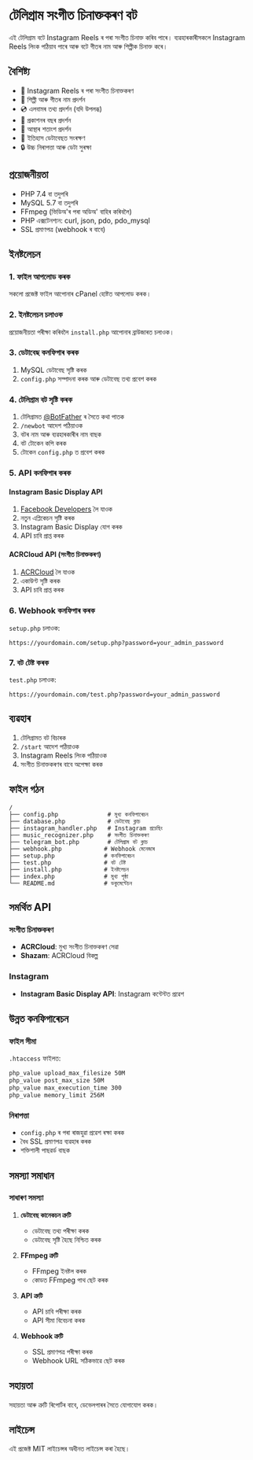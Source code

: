 # টেলিগ্ৰাম সংগীত চিনাক্তকৰণ বট

এই টেলিগ্ৰাম বটে Instagram Reels ৰ পৰা সংগীত চিনাক্ত কৰিব পাৰে। ব্যৱহাৰকাৰীসকলে Instagram Reels লিংক পঠিয়াব পাৰে আৰু বটে গীতৰ নাম আৰু শিল্পীক চিনাক্ত কৰে।

## বৈশিষ্ট্য

- 🎵 Instagram Reels ৰ পৰা সংগীত চিনাক্তকৰণ
- 🎤 শিল্পী আৰু গীতৰ নাম প্ৰদৰ্শন
- 💿 এলবামৰ তথ্য প্ৰদৰ্শন (যদি উপলব্ধ)
- 📅 প্ৰকাশনৰ বছৰ প্ৰদৰ্শন
- 🎯 আস্থাৰ শতাংশ প্ৰদৰ্শন
- 💾 ইতিহাস ডেটাবেছত সংৰক্ষণ
- 🔒 উচ্চ নিৰাপত্তা আৰু ডেটা সুৰক্ষা

## প্ৰয়োজনীয়তা

- PHP 7.4 বা তদুপৰি
- MySQL 5.7 বা তদুপৰি
- FFmpeg (ভিডিঅ'ৰ পৰা অডিঅ' বাহিৰ কৰিবলৈ)
- PHP এক্সটেনশ্যন: curl, json, pdo, pdo_mysql
- SSL প্ৰমাণপত্ৰ (webhook ৰ বাবে)

## ইনষ্টলেচন

### 1. ফাইল আপলোড কৰক

সকলো প্ৰজেক্ট ফাইল আপোনাৰ cPanel হোষ্টত আপলোড কৰক।

### 2. ইনষ্টলেচন চলাওক

প্ৰয়োজনীয়তা পৰীক্ষা কৰিবলৈ `install.php` আপোনাৰ ব্ৰাউজাৰত চলাওক।

### 3. ডেটাবেছ কনফিগাৰ কৰক

1. MySQL ডেটাবেছ সৃষ্টি কৰক
2. `config.php` সম্পাদনা কৰক আৰু ডেটাবেছ তথ্য প্ৰবেশ কৰক

### 4. টেলিগ্ৰাম বট সৃষ্টি কৰক

1. টেলিগ্ৰামত [@BotFather](https://t.me/botfather) ৰ সৈতে কথা পাতক
2. `/newbot` আদেশ পঠিয়াওক
3. বটৰ নাম আৰু ব্যৱহাৰকাৰীৰ নাম বাছক
4. বট টোকেন কপি কৰক
5. টোকেন `config.php` ত প্ৰবেশ কৰক

### 5. API কনফিগাৰ কৰক

#### Instagram Basic Display API
1. [Facebook Developers](https://developers.facebook.com/) লৈ যাওক
2. নতুন এপ্লিকেচন সৃষ্টি কৰক
3. Instagram Basic Display যোগ কৰক
4. API চাবি প্ৰাপ্ত কৰক

#### ACRCloud API (সংগীত চিনাক্তকৰণ)
1. [ACRCloud](https://www.acrcloud.com/) লৈ যাওক
2. একাউণ্ট সৃষ্টি কৰক
3. API চাবি প্ৰাপ্ত কৰক

### 6. Webhook কনফিগাৰ কৰক

`setup.php` চলাওক:

```
https://yourdomain.com/setup.php?password=your_admin_password
```

### 7. বট টেষ্ট কৰক

`test.php` চলাওক:

```
https://yourdomain.com/test.php?password=your_admin_password
```

## ব্যৱহাৰ

1. টেলিগ্ৰামত বট বিচাৰক
2. `/start` আদেশ পঠিয়াওক
3. Instagram Reels লিংক পঠিয়াওক
4. সংগীত চিনাক্তকৰণৰ বাবে অপেক্ষা কৰক

## ফাইল গঠন

```
/
├── config.php              # মুখ্য কনফিগাৰেচন
├── database.php            # ডেটাবেছ ক্লাচ
├── instagram_handler.php   # Instagram প্ৰচেছিং
├── music_recognizer.php    # সংগীত চিনাক্তকৰণ
├── telegram_bot.php        # টেলিগ্ৰাম বট ক্লাচ
├── webhook.php            # Webhook মেনেজাৰ
├── setup.php              # কনফিগাৰেচন
├── test.php               # বট টেষ্ট
├── install.php            # ইনষ্টলেচন
├── index.php              # মুখ্য পৃষ্ঠা
└── README.md              # ডকুমেন্টেচন
```

## সমৰ্থিত API

### সংগীত চিনাক্তকৰণ
- **ACRCloud**: মুখ্য সংগীত চিনাক্তকৰণ সেৱা
- **Shazam**: ACRCloud বিকল্প

### Instagram
- **Instagram Basic Display API**: Instagram কন্টেন্টত প্ৰৱেশ

## উন্নত কনফিগাৰেচন

### ফাইল সীমা
`.htaccess` ফাইলত:
```apache
php_value upload_max_filesize 50M
php_value post_max_size 50M
php_value max_execution_time 300
php_value memory_limit 256M
```

### নিৰাপত্তা
- `config.php` ৰ পৰা ৰাজহুৱা প্ৰৱেশ ৰক্ষা কৰক
- বৈধ SSL প্ৰমাণপত্ৰ ব্যৱহাৰ কৰক
- শক্তিশালী পাছৱৰ্ড বাছক

## সমস্যা সমাধান

### সাধাৰণ সমস্যা

1. **ডেটাবেছ কানেকচন ত্ৰুটি**
   - ডেটাবেছ তথ্য পৰীক্ষা কৰক
   - ডেটাবেছ সৃষ্টি হৈছে নিশ্চিত কৰক

2. **FFmpeg ত্ৰুটি**
   - FFmpeg ইনষ্টল কৰক
   - কোডত FFmpeg পাথ ছেট কৰক

3. **API ত্ৰুটি**
   - API চাবি পৰীক্ষা কৰক
   - API সীমা বিবেচনা কৰক

4. **Webhook ত্ৰুটি**
   - SSL প্ৰমাণপত্ৰ পৰীক্ষা কৰক
   - Webhook URL সঠিকভাৱে ছেট কৰক

## সহায়তা

সহায়তা আৰু ত্ৰুটি ৰিপোৰ্টৰ বাবে, ডেভেলপাৰৰ সৈতে যোগাযোগ কৰক।

## লাইচেন্স

এই প্ৰজেক্ট MIT লাইচেন্সৰ অধীনত লাইচেন্স কৰা হৈছে।
